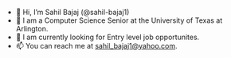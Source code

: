- 👋 Hi, I’m Sahil Bajaj (@sahil-bajaj1)
- 👀 I am a Computer Science Senior at the University of Texas at Arlington. 
- 🌱 I am currently looking for Entry level job opportunites. 
- 📫 You can reach me at sahil_bajaj1@yahoo.com. 

<!---
sahil-bajaj1/sahil-bajaj1 is a ✨ special ✨ repository because its `README.md` (this file) appears on your GitHub profile.
You can click the Preview link to take a look at your changes.
--->
